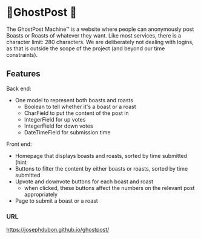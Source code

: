 # 👻GhostPost 👻

The GhostPost Machine™ is a website where people can anonymously post Boasts or Roasts of whatever they want. Like most
services, there is a character limit: 280 characters. We are deliberately not dealing with logins, as that is outside
the scope of the project (and beyond our time constraints).

## Features

Back end:

* <span>One model to represent both boasts and roasts</span>
    * <span>Boolean to tell whether it's a boast or a roast</span>
    * <span>CharField to put the content of the post in</span><span></span>
    * IntegerField for up votes
    * IntegerField for down votes
    * DateTimeField for submission time

Front end:

* Homepage that displays boasts and roasts, sorted by time submitted (hint
* Buttons to filter the content by either boasts or roasts, sorted by time submitted
* Upvote and downvote buttons for each boast and roast
    * when clicked, these buttons affect the numbers on the relevant post appropriately
* Page to submit a boast or a roast

### URL
https://josephdubon.github.io/ghostpost/
